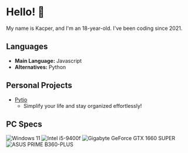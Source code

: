 # Hello! 👋
My name is Kacper, and I'm an 18-year-old. I've been coding since 2021.

## Languages
- **Main Language:** Javascript
- **Alternatives:** Python

## Personal Projects
- [Pytio](https://github.com/Kaspiu/Pytio)
    - Simplify your life and stay organized effortlessly!
## PC Specs
![Windows 11](https://img.shields.io/badge/Windows-11_Pro-blue?logo=windows11)
![Intel i5-9400f](https://img.shields.io/badge/Intel-i7%2013700k-blue?logo=intel)
![Gigabyte GeForce GTX 1660 SUPER](https://img.shields.io/badge/Gigabyte-GeForce%20GTX%201660-SUPER-blue?logo=nvidia)
![ASUS PRIME B360-PLUS](https://img.shields.io/badge/ASUS-PRIME%20B360%20PLUS-blue?logo=asus)
